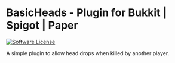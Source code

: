 # BasicHeads - Plugin for Bukkit | Spigot | Paper

[![Software License](http://img.shields.io/badge/License-MIT-brightgreen.svg?style=flat-square)](LICENSE)

A simple plugin to allow head drops when killed by another player.
